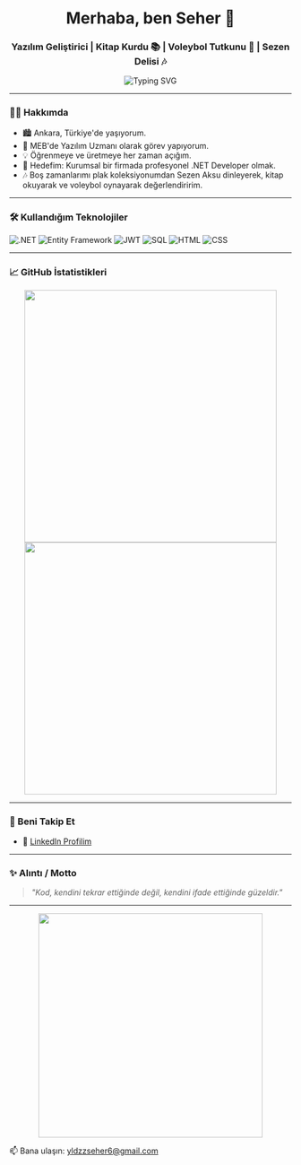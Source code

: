 <h1 align="center">Merhaba, ben Seher 👋</h1>
<h3 align="center">Yazılım Geliştirici | Kitap Kurdu 📚 | Voleybol Tutkunu 🏐 | Sezen Delisi 🎶</h3>

<p align="center">
  <img src="https://readme-typing-svg.demolab.com?font=Fira+Code&size=22&pause=1000&center=true&vCenter=true&width=440&lines=.NET+Core+Geliştirici;EF+Core+Uzmanı;Yazılıma+Aşık+Bir+Öğrenen" alt="Typing SVG" />
</p>

---

### 🙋‍♀️ Hakkımda
- 🏙️ Ankara, Türkiye'de yaşıyorum.  
- 🏫 MEB'de Yazılım Uzmanı olarak görev yapıyorum.  
- 💡 Öğrenmeye ve üretmeye her zaman açığım.  
- 🎯 Hedefim: Kurumsal bir firmada profesyonel .NET Developer olmak.  
- 🎶 Boş zamanlarımı plak koleksiyonumdan Sezen Aksu dinleyerek, kitap okuyarak ve voleybol oynayarak değerlendiririm.

---

### 🛠️ Kullandığım Teknolojiler

![.NET](https://img.shields.io/badge/.NET%20Core-512BD4?style=for-the-badge&logo=dotnet&logoColor=white)
![Entity Framework](https://img.shields.io/badge/EF%20Core-6DB33F?style=for-the-badge&logo=dotnet&logoColor=white)
![JWT](https://img.shields.io/badge/JWT-000000?style=for-the-badge&logo=jsonwebtokens&logoColor=white)
![SQL](https://img.shields.io/badge/SQL-003B57?style=for-the-badge&logo=Microsoft%20SQL%20Server&logoColor=white)
![HTML](https://img.shields.io/badge/HTML-E34F26?style=for-the-badge&logo=html5&logoColor=white)
![CSS](https://img.shields.io/badge/CSS-1572B6?style=for-the-badge&logo=css3&logoColor=white)

---

### 📈 GitHub İstatistikleri

<p align="center">
  <img src="https://github-readme-stats.vercel.app/api?username=sehercelikk&show_icons=true&theme=radical" width="450"/>
  <img src="https://github-readme-streak-stats.herokuapp.com/?user=sehercelikk&theme=radical" width="450"/>
</p>

---

### 🔗 Beni Takip Et

- 💼 [LinkedIn Profilim](https://www.linkedin.com/in/seheryildiz)

---

### ✨ Alıntı / Motto

> *"Kod, kendini tekrar ettiğinde değil, kendini ifade ettiğinde güzeldir."*

---

<p align="center">
  <img src="https://media.giphy.com/media/26BRuo6sLetdllPAQ/giphy.gif" width="400"/>
</p>


📫 Bana ulaşın: yldzzseher6@gmail.com

